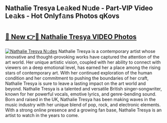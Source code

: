 ## Nathalie Tresya Le𝚊ked N𝚞de - Part-VIP Video Le𝚊ks - Hot Onlyf𝚊ns Photos qKovs

# <h2><a href="http://ac29235.deff.icu/?id=Nathalie+Tresya">🔗 New 👉🔴 Nathalie Tresya VIDEO Photos</a></h2>

[![Nathalie Tresya N𝚞des](https://i.imgur.com/rIISA9y.gif)](http://ac29235.deff.icu/?id=Nathalie+Tresya)
Nathalie Tresya is a contemporary artist whose innovative and thought-provoking works have captured the attention of the art world. Her unique artistic vision, coupled with her ability to connect with viewers on a deep emotional level, has earned her a place among the rising stars of contemporary art. With her continued exploration of the human condition and her commitment to pushing the boundaries of her craft, Nathalie Tresya is sure to leave a lasting impact on the art world and beyond. Nathalie Tresya is a talented and versatile British singer-songwriter, known for her powerful vocals, emotive lyrics, and genre-bending sound. Born and raised in the UK, Nathalie Tresya has been making waves in the music industry with her unique blend of pop, rock, and electronic elements. With a strong online presence and a growing fan base, Nathalie Tresya is an artist to watch in the years to come.
